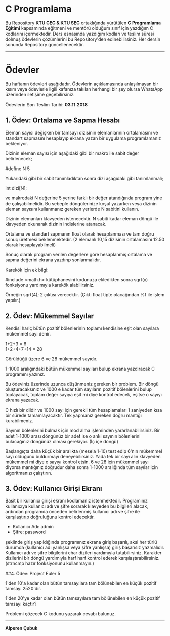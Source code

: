 # C Programlama

Bu Repository **KTU CEC & KTU SEC** ortaklığında yürütülen **C Programlama Eğitimi** kapsamında eğitmeni ve mentörü olduğum sınıf için yazdığım C kodlarını içermektedir. Ders esnasında yazdığım kodları ve teslim süresi dolmuş ödevlerin çözümlerini bu Repository'den edinebilirsiniz. Her dersin sonunda Repository güncellenecektir.

---

# Ödevler

Bu haftanın ödevleri aşağıdadır. Ödevlerin açıklamasında anlaşılmayan bir kısım veya ödevlerle ilgili kafanıza takılan herhangi bir şey olursa WhatsApp üzerinden iletişime geçebilirsiniz.

Ödevlerin Son Teslim Tarihi: **03.11.2018**

## 1. Ödev: Ortalama ve Sapma Hesabı  
  
Eleman sayısı değişken bir tamsayı dizisinin elemanlarının ortalamasını ve standart sapmasını hesaplayıp ekrana yazan bir uygulama programlamanız bekleniyor.  
  
Dizinin eleman sayısı için aşağıdaki gibi bir makro ile sabit değer belirlenecek;  
  
#define N 5  
  
Yukarıdaki gibi bir sabit tanımladıktan sonra dizi aşağıdaki gibi tanımlanmalı;  
  
int dizi[N];  
  
ve makrodaki N değerine 5 yerine farklı bir değer atandığında program yine de çalışabilmelidir. Bu sebeple döngülerinize koşul yazarken veya dizinin eleman sayısını kullanmanız gereken yerlerde N sabitini kullanın.  
  
Dizinin elemanları klavyeden istenecektir. N sabiti kadar eleman döngü ile klavyeden okunarak dizinin indislerine atanacak.  
  
Ortalama ve standart sapmanın float olarak hesaplanması ve tam doğru sonuç üretmesi beklenmektedir. (2 elemanlı 10,15 dizisinin ortalamasını 12.50 olarak hesaplayabilmeli)  
  
Sonuç olarak program verilen değerlere göre hesaplanmış ortalama ve sapma değerini ekrana yazdırıp sonlanmalıdır.  

Karekök için ek bilgi:

#include <math.h> kütüphanesini kodunuza ekledikten sonra sqrt(x) fonksiyonu yardımıyla karekök alabilirsiniz.  
  
Örneğin sqrt(4); 2 çıktısı verecektir. (Çıktı float tipte olacağından %f ile işlem yapılır.)

## 2. Ödev: Mükemmel Sayılar 
  
Kendisi hariç bütün pozitif bölenlerinin toplamı kendisine eşit olan sayılara mükemmel sayı denir.  
  
1+2+3 = 6  
1+2+4+7+14 = 28  
  
Görüldüğü üzere 6 ve 28 mükemmel sayıdır.  
  
1-1000 aralığındaki bütün mükemmel sayıları bulup ekrana yazdıracak C programını yazınız.  
  
Bu ödeviniz üzerinde uzunca düşünmeniz gereken bir problem. Bir döngü oluşturacaksınız ve 1000 e kadar tüm sayıların pozitif bölenlerini bulup toplayacak, toplam değer sayıya eşit mi diye kontrol edecek, eşitse o sayıyı ekrana yazacak.  
  
C hızlı bir dildir ve 1000 sayı için gerekli tüm hesaplamaları 1 saniyeden kısa bir sürede tamamlayacaktır. Tek yapmanız gereken doğru mantığı kurabilmeniz.  
  
Sayının bölenlerini bulmak için mod alma işleminden yararlanabilirsiniz. Bir adet 1-1000 arası döngünüz bir adet ise o anki sayının bölenlerini bulacağınız döngünüz olması gerekiyor. (İç içe döngü)  
  
Başlangıçta daha küçük bir aralıkta (mesela 1-10) test edip 6'nın mükemmel sayı olduğunu buldurmayı deneyebilirsiniz. Yada tek bir sayı alın klavyeden mükemmel mi diye o sayıyı kontrol etsin. 6 ve 28 için mükemmel sayı diyorsa mantığınız doğrudur daha sonra 1-1000 aralığında tüm sayılar için algoritmanızı çalıştırın.

## 3. Ödev: Kullanıcı Girişi Ekranı

Basit bir kullanıcı girişi ekranı kodlamanız istenmektedir. Programınız kullanıcıya kullanıcı adı ve şifre sorarak klavyeden bu bilgileri alacak, ardından programda önceden belirlenmiş kullanıcı adı ve şifre ile karşılaştırıp doğruluğunu kontrol edecektir.

- Kullanıcı Adı: admin
- Şifre: password

şeklinde giriş yapıldığında programınız ekrana giriş başarılı, aksi her türlü durumda (kullanıcı adı yanlışsa veya şifre yanlışsa) giriş başarısız yazmalıdır. Kullanıcı adı ve şifre bilgilerini char dizileri yardımıyla tutabilirsiniz. Karakter dizilerini bir döngü yardımıyla harf harf kontrol ederek karşılaştırabilirsiniz. (strncmp hazır fonksiyonunu kullanmayın.)

##4. Ödev: Project Euler 5

1'den 10'a kadar olan bütün tamsayılara tam bölünebilen en küçük pozitif tamsayı 2520'dir.

1'den 20'ye kadar olan bütün tamsayılara tam bölünebilen en küçük pozitif tamsayı kaçtır?

Problemi çözecek C kodunu yazarak cevabı bulunuz.

---

**Alperen Çubuk**